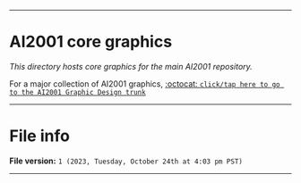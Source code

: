 
***

# AI2001 core graphics

_This directory hosts core graphics for the main AI2001 repository._

For a major collection of AI2001 graphics, [:octocat: `click/tap here to go to the AI2001 Graphic Design trunk`](https://github.com/seanpm2001/Seanpm2001-Graphic-Design/tree/Seanpm2001_Graphic_Design/A/!AI2001/)

***

# File info

**File version:** `1 (2023, Tuesday, October 24th at 4:03 pm PST)`

***
